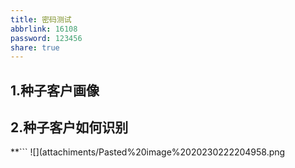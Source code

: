 ```yaml
---
title: 密码测试
abbrlink: 16108
password: 123456
share: true
---
```

## 1.种子客户画像
## 2.种子客户如何识别
**```
![](attachiments/Pasted%20image%2020230222204958.png